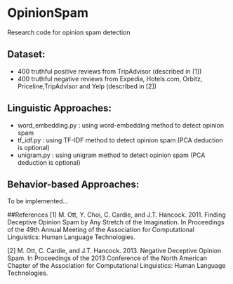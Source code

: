 # OpinionSpam
Research code for opinion spam detection
## Dataset:
- 400 truthful positive reviews from TripAdvisor (described in [1])
- 400 truthful negative reviews from Expedia, Hotels.com, Orbitz, Priceline,TripAdvisor and Yelp (described in [2])

## Linguistic Approaches:
- word_embedding.py : using word-embedding method to detect opinion spam
- tf_idf.py : using TF-IDF method to detect opinion spam (PCA deduction is optional)
- unigram.py : using unigram method to detect opinion spam (PCA deduction is optional)

## Behavior-based Approaches:
To be implemented...

##References
[1] M. Ott, Y. Choi, C. Cardie, and J.T. Hancock. 2011. Finding Deceptive
Opinion Spam by Any Stretch of the Imagination. In Proceedings of the 49th
Annual Meeting of the Association for Computational Linguistics: Human Language
Technologies.

[2] M. Ott, C. Cardie, and J.T. Hancock. 2013. Negative Deceptive Opinion Spam.
In Proceedings of the 2013 Conference of the North American Chapter of the
Association for Computational Linguistics: Human Language Technologies.